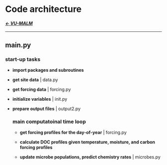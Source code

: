   # Code architecture

#### _[&larr; VU-MALM](vu_malm.md)_

---

## main.py

### start-up tasks

- **import packages and subroutines**

- **get site data** | data.py

- **get forcing data** | forcing.py

- **initialize variables** | init.py

- **prepare output files** | output2.py

  ### main computatoinal time loop

  - **get forcing profiles for the day-of-year** | forcing.py
    
  - **calculate DOC profiles given temperature, moisture, and carbon forcing profiles**
 
  - **update microbe populations,
      predict chemistry rates** | microbes.py
